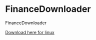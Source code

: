 # FinanceDownloader
FinanceDownloader


[Download here for linux](https://github.com/juan15377/FinanceDownloader/blob/main/dist/GUI)
